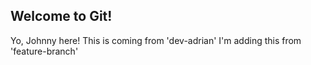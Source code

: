 ## Welcome to Git!

Yo, Johnny here!
This is coming from 'dev-adrian'
I'm adding this from 'feature-branch'
